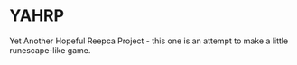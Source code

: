 # YAHRP
Yet Another Hopeful Reepca Project - this one is an attempt to make a little runescape-like game.
